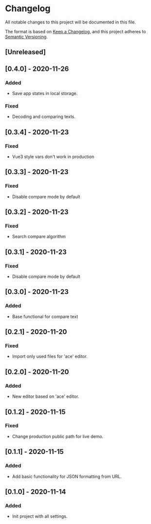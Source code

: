 # Changelog

All notable changes to this project will be documented in this file.

The format is based on [Keep a Changelog](https://keepachangelog.com/en/1.0.0/),
and this project adheres to [Semantic Versioning](https://semver.org/spec/v2.0.0.html).

## [Unreleased]

## [0.4.0] - 2020-11-26
### Added

- Save app states in local storage.

### Fixed

- Decoding and comparing texts.

## [0.3.4] - 2020-11-23
### Fixed

- Vue3 style vars don't work in production

## [0.3.3] - 2020-11-23
### Fixed

- Disable compare mode by default

## [0.3.2] - 2020-11-23
### Fixed

- Search compare algorithm

## [0.3.1] - 2020-11-23
### Fixed

- Disable compare mode by default

## [0.3.0] - 2020-11-23
### Added

- Base functional for compare text

## [0.2.1] - 2020-11-20
### Fixed

- Import only used files for 'ace' editor.

## [0.2.0] - 2020-11-20
### Added

- New editor based on 'ace' editor.

## [0.1.2] - 2020-11-15
### Fixed

- Change production public path for live demo.

## [0.1.1] - 2020-11-15
### Added

- Add basic functionality for JSON formatting from URL.

## [0.1.0] - 2020-11-14
### Added

- Init project with all settings.